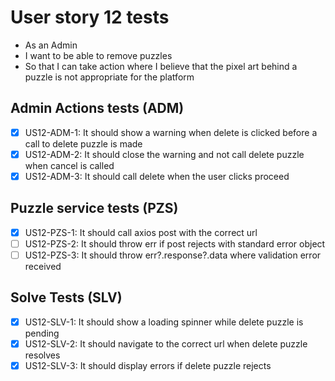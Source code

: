 # User story 12 tests

- As an Admin
- I want to be able to remove puzzles
- So that I can take action where I believe that the pixel art behind a puzzle is not appropriate for the platform

## Admin Actions tests (ADM)

- [x] US12-ADM-1: It should show a warning when delete is clicked before a call to delete puzzle is made
- [x] US12-ADM-2: It should close the warning and not call delete puzzle when cancel is called
- [x] US12-ADM-3: It should call delete when the user clicks proceed

## Puzzle service tests (PZS)

- [x] US12-PZS-1: It should call axios post with the correct url
- [ ] US12-PZS-2: It should throw err if post rejects with standard error object
- [ ] US12-PZS-3: It should throw err?.response?.data where validation error received

## Solve Tests (SLV)

- [x] US12-SLV-1: It should show a loading spinner while delete puzzle is pending
- [x] US12-SLV-2: It should navigate to the correct url when delete puzzle resolves
- [x] US12-SLV-3: It should display errors if delete puzzle rejects
